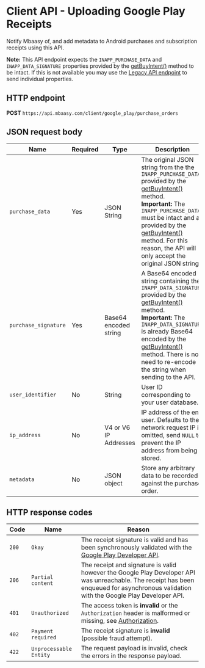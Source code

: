 # Client API - Uploading Google Play Receipts

Notify Mbaasy of, and add metadata to Android purchases and subscription receipts using this API.

**Note:** This API endpoint expects the `INAPP_PURCHASE_DATA` and `INAPP_DATA_SIGNATURE` properties provided by the [getBuyIntent()](https://developer.android.com/google/play/billing/billing_reference.html#getBuyIntent) method to be intact. If this is not available you may use the [Legacy API endpoint](/client_api/legacy_google_play/) to send individual properties.

## HTTP endpoint

**POST** `https://api.mbaasy.com/client/google_play/purchase_orders`

## JSON request body

| Name | Required | Type | Description |
| ---- | -------- | ---- | ----------- |
| `purchase_data` | Yes | JSON String | The original JSON string from the the `INAPP_PURCHASE_DATA` provided by the [getBuyIntent()](https://developer.android.com/google/play/billing/billing_reference.html#getBuyIntent) method.<br />**Important:** The `INAPP_PURCHASE_DATA` must be intact and as provided by the [getBuyIntent()](https://developer.android.com/google/play/billing/billing_reference.html#getBuyIntent) method. For this reason, the API will only accept the original JSON string. |
| `purchase_signature` | Yes | Base64 encoded string | A Base64 encoded string containing the `INAPP_DATA_SIGNATURE` provided by the [getBuyIntent()](https://developer.android.com/google/play/billing/billing_reference.html#getBuyIntent) method.<br />**Important:** The `INAPP_DATA_SIGNATURE` is already Base64 encoded by the [getBuyIntent()](https://developer.android.com/google/play/billing/billing_reference.html#getBuyIntent) method. There is no need to re-encode the string when sending to the API. |
| `user_identifier` | No | String | User ID corresponding to your user database. |
| `ip_address` | No | V4 or V6 IP Addresses | IP address of the end user. Defaults to the network request IP if omitted, send `NULL` to prevent the IP address from being stored. |
| `metadata` | No | JSON object | Store any arbitrary data to be recorded against the purchase order. |

## HTTP response codes

| Code | Name | Reason |
| ---- | ---- | ------ |
| `200` | `Okay` | The receipt signature is valid and has been synchronously validated with the [Google Play Developer API](https://developers.google.com/android-publisher/api-ref/). |
| `206` | `Partial content` | The receipt and signature is valid however the Google Play Developer API was unreachable. The receipt has been enqueued for asynchronous validation with the Google Play Developer API. |
| `401` | `Unauthorized` | The access token is **invalid** or the `Authorization` header is malformed or missing, see [Authorization](/client_api/authorization). |
| `402` | `Payment required` | The receipt signature is **invalid** (possible fraud attempt). |
| `422` | `Unprocessable Entity` | The request payload is invalid, check the errors in the response payload. |
